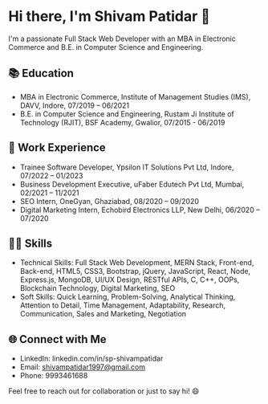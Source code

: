 # Hi there, I'm Shivam Patidar 👋

I'm a passionate Full Stack Web Developer with an MBA in Electronic Commerce and B.E. in Computer Science and Engineering.

## 📚 Education

- MBA in Electronic Commerce, Institute of Management Studies (IMS), DAVV, Indore, 07/2019 – 06/2021
- B.E. in Computer Science and Engineering, Rustam Ji Institute of Technology (RJIT), BSF Academy, Gwalior, 07/2015 - 06/2019

## 💼 Work Experience

- Trainee Software Developer, Ypsilon IT Solutions Pvt Ltd, Indore, 07/2022 – 01/2023
- Business Development Executive, uFaber Edutech Pvt Ltd, Mumbai, 02/2021 – 11/2021
- SEO Intern, OneGyan, Ghaziabad, 08/2020 – 09/2020
- Digital Marketing Intern, Echobird Electronics LLP, New Delhi, 06/2020 – 07/2020

## 👨‍💻 Skills

- Technical Skills: Full Stack Web Development, MERN Stack, Front-end, Back-end, HTML5, CSS3, Bootstrap, jQuery, JavaScript, React, Node, Express.js, MongoDB, UI/UX Design, RESTful APIs, C, C++, OOPs, Blockchain Technology, Digital Marketing, SEO
- Soft Skills: Quick Learning, Problem-Solving, Analytical Thinking, Attention to Detail, Time Management, Adaptability, Research, Communication, Sales and Marketing, Negotiation

## 🌐 Connect with Me

- LinkedIn: linkedin.com/in/sp-shivampatidar
- Email: shivampatidar1997@gmail.com
- Phone: 9993461688

Feel free to reach out for collaboration or just to say hi! 😄
